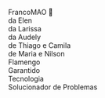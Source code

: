 FrancoMAO 👋 <br>
da Elen <br>
da Larissa <br>
da Audely <br>
de Thiago e Camila <br>
de Maria e Nilson <br>
Flamengo <br>
Garantido <br>
Tecnologia <br>
Solucionador de Problemas <br>

<!---
francomao/francomao is a ✨ special ✨ repository because its `README.md` (this file) appears on your GitHub profile.
You can click the Preview link to take a look at your changes.
--->
